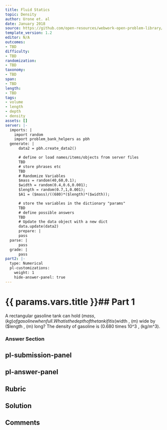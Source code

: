 ```yaml
---
title: Fluid Statics
topic: Density
author: Urone et. al
date: January 2018
source: https://github.com/open-resources/webwork-open-problem-library/tree/master/Contrib/BrockPhysics/College_Physics_Urone/11.Fluid_Statics/NU_U17-11-02-006.pg
template_version: 1.2
editor: N/A
outcomes:
- TBD
difficulty:
- TBD
randomization:
- TBD
taxonomy:
- TBD
span:
- TBD
length:
- TBD
tags:
- volume
- length
- depth
- density
assets: []
server: |-
  imports: |
    import random
    import problem_bank_helpers as pbh
  generate: |
      data2 = pbh.create_data2()

      # define or load names/items/objects from server files
      TBD
      # store phrases etc
      TBD
      # Randomize Variables
      $mass = random(40,60,0.1);
      $width = random(0.4,0.6,0.001);
      $length = random(0.7,1,0.001);
      $A1 = ($mass)/((680)*($length)*($width));

      # store the variables in the dictionary "params"
      TBD
      # define possible answers
      TBD
      # Update the data object with a new dict
      data.update(data2)
      prepare: |
      pass
  parse: |
      pass
  grade: |
      pass
part2: |-
  type: Numerical
  pl-customizations:
    weight: 1
    hide-answer-panel: true
---
```


# {{ params.vars.title }}## Part 1 
A rectangular gasoline tank can hold ($mass , (kg) of gasoline when full. What is the depth of the tank if it is ($width , (m) wide by ($length , (m) long? The density of gasoline is (0.680 times 10^3 , (kg/m^3). 


### Answer Section 


## pl-submission-panel 


## pl-answer-panel 


## Rubric 


## Solution 


## Comments 


